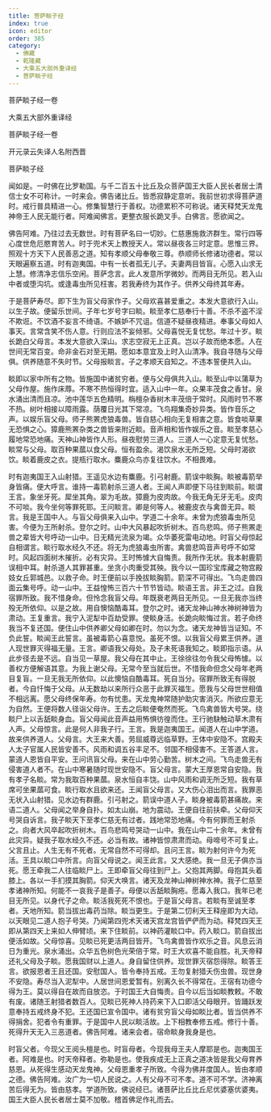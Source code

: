 ```yaml
---
title: 菩萨睒子经
index: true
icon: editor
order: 385
category:
  - 佛藏
  - 乾隆藏
  - 大乘五大部外重译经
  - 菩萨睒子经
---
```


菩萨睒子经一卷  

大乘五大部外重译经  

菩萨睒子经一卷  

开元录云失译人名附西晋  

菩萨睒子经  

闻如是。一时佛在比罗勒国。与千二百五十比丘及众菩萨国王大臣人民长者居士清信士女不可称计。一时来会。佛告诸比丘。皆悉寂静定意听。我前世初求得菩萨道时。戒行普具精进一心。修集智慧行于善权。功德累积不可称说。诸天释梵天龙鬼神帝王人民无能行者。阿难闻佛言。更整衣服长跪叉手。白佛言。愿欲闻之。  

佛告阿难。乃往过去无数世。时有菩萨名曰一切妙。仁慈惠施救济群生。常行四等心度世危厄愍育苦人。时于兜术天上教授天人。常以昼夜各三时定意。思惟三界。照观十方天下人民善恶之道。知有孝顺父母奉敬三尊。恭顺师长修诸功德者。常以天眼遍察五道。时有迦夷国。中有一长者孤无儿子。夫妻两目皆盲。心愿入山求无上慧。修清净志信乐空闲。菩萨念言。此人发意所学微妙。而两目无所见。若入山中者或堕沟坑。或逢毒虫所见枉害。若我寿终为其作子。供养父母终其年寿。  

于是菩萨寿尽。即下生为盲父母家作子。父母欢喜甚爱重之。本发大意欲行入山。以生子故。便留乐世间。子年七岁号字曰睒。睒至孝仁慈奉行十善。不杀不盗不淫不欺诳。不饮酒不妄言不绮语。不嫉妒不咒诅。信道不疑昼夜精进。奉事父母如人事天。言常含笑不伤人意。行则应法不妄倾邪。父母喜悦无复忧愁。年过十岁。睒长跪白父母言。本发大意欲入深山。求志空寂无上正真。岂以子故而绝本愿。人在世间无常百变。命非金石对至无期。愿如本意宜及上时入山清净。我自寻随与父母俱。供养随意不失时节。父母报睒言。子之孝顺天自知之。不违本誓便共入山。  

睒即以家中所有之物。皆施国中诸贫穷者。便与父母俱共入山。睒至山中以蒲草为父母作屋。施作床蓐。不寒不热恒得时宜。适入山中一年。众果丰茂食之香甘。泉水涌出清而且凉。池中莲华五色精明。栴檀杂香树木丰茂倍于常时。风雨时节不寒不热。树叶相接以障雨露。荫覆日光其下常凉。飞鸟翔集奇妙异类。皆作音乐之声。以娱乐盲父母。师子熊罴虎狼毒兽。皆自慈心相向无复相害之意。皆食啖草果无恐惧之心。獐鹿熊罴杂类之兽皆来附近睒。音声相和皆作娱乐之音。睒至孝慈心履地常恐地痛。天神山神皆作人形。昼夜慰劳三道人。三道人一心定意无复忧愁。睒常与父母。取百种果蓏以食父母。恒有盈余。渴饮泉水无所乏短。父母时渴欲饮。睒着鹿皮之衣。提瓶行取水。麋鹿众鸟亦复往饮水。不相畏难。  

时有迦夷国王入山射猎。王遥见水边有麋鹿。引弓射鹿。箭误中睒胸。睒被毒箭举身皆痛。便大呼言。谁持一毒箭射杀三道人者。王闻人声即便下马往到睒前。睒谓王言。象坐牙死。犀坐其角。翠为毛故。獐鹿为皮肉故。今我无角无牙无毛。皮肉不可啖。我今坐何等罪死耶。王问睒言。卿是何等人。被鹿皮衣与禽兽无异。睒言。我是王国中人。与盲父母俱来入山中。学道二十余年。未曾为虎狼毒虫所见害。今便为王所射杀。登尔之时。山中大风暴起吹折树木。百鸟悲鸣。师子熊罴走兽之辈皆大号呼动一山中。日无精光流泉为竭。众华萎死雷电动地。时盲父母惊起自相谓言。睒行取水经久不还。将无为虎狼毒虫所害。禽兽悲鸣音声号呼不如常时。风起四面树木摧折。必有灾异。王时怖懅大自悔责。我所作无状。我本射鹿箭误相中耳。射杀道人其罪甚重。坐贪小肉重受其殃。我今以一国珍宝库藏之物宫殿妓女丘郭城邑。以救子命。时王便前以手挽拔睒胸箭。箭深不可得出。飞鸟走兽四面云集号呼。动一山中。王益惶怖三百六十节节皆动。睒语王言。非王之过。自我宿罪所致。我不惜身命。但怜念我盲父母。年既衰老两目无所见。一旦无我亦当终殁无所依仰。以是之故。用自懊恼酷毒耳。登尔之时。诸天龙神山神水神树神皆为肃动。王复重言。我宁入泥犁中百劫受罪。使睒身活。长跪向睒悔过言。若子命终我当不复还国。便住山中供养卿父母如卿在时。勿以为念。诸天龙神皆当证知。不负此誓。睒闻王此誓言。虽被毒箭心喜意悦。虽死不恨。以我盲父母累王供养。道人现世罪灭得福无量。王言。卿语我父母处。及子未死语我知之。睒即指示语。从此步径去是不远。自当见一草屋。我父母在其中止。王徐徐往勿令我父母怖懅。以善权方便解语其意。为我上谢父母。无常今至当就后世。不惜我命但念父母年老两目复盲。一旦无我无所依仰。以此懊恼自酷毒耳。死自当分。宿罪所致无有得脱者。今自忏悔于父母。从无数劫以来所行众恶于此罪灭福生。愿我与父母世世相值不相远离。愿父母终保年寿。勿有忧患。天龙鬼神常随护助灾害消灭。所欲应意无为自然。王便将数人径诣父母许。王去之后睒便奄然而死。飞鸟禽兽皆大号哭。绕睒尸上以舌舐睒身血。盲父母闻此音声益用怖惧彷徨而住。王行驰駃触动草木肃有人声。父母惊言。此是何人非我子行。王言。我是迦夷国王。闻道人在山中学道。故来供养道人。父母言。大王来大善。劳屈威尊远临草野。王体中安隐不。宫殿夫人太子官属人民皆安善不。风雨和调五谷丰足不。邻国不相侵害不。王答道人言。蒙道人恩皆自平安。王问讯盲父母。来在山中劳心勤苦。树木之间。飞鸟走兽无有侵害道人者不。在山中寒暑随时现世安隐不。盲父母言。蒙大王厚恩常自安隐。我有孝子名睒。常为我取百种果蓏。泉水恒自丰饶。山中风雨和调无所乏短。我有草席可坐果蓏可食。睒行取水且欲来还。王闻盲父母言。又大伤心泪出而言。我罪恶无状入山射猎。见水边有群鹿。引弓射之。箭误中道人子。睒身被毒箭甚痛故。来语二道人。父母闻之举身自扑。如太山崩。地为震动。王便自往前扶牵。父母仰天号哭自诉言。我子睒天下至孝仁慈无有过者。践地常恐地痛。今有何罪而王射杀之。向者大风卒起吹折树木。百鸟悲鸣号哭动一山中。我在山中二十余年。未曾有此灾异。疑我子取水经久不还。必当有故。诸神皆惊肃肃而动。母啼号不可复止。父言且止。人生无有不死者。无常自然不可得却。且问王言。睒为射何许今为死活。王具以睒口中所言。向盲父母说之。闻王此言。又大感绝。我一旦无子俱亦当死。愿王牵我二人往临睒尸上。王即牵盲父母往到尸上。父抱其两脚。母抱其头着膝上。各以一手扪摸其胸箭。仰天大唤言。诸天及龙神山神树神水神。我子仁慈至孝诸神所知。何能不一哀我子是善子。母便以舌舐睒胸疮。愿毒入我口。我年已老目无所见。以身代子之命。睒活我死死不恨也。于是盲父母言。若睒有至诚至孝者。天地所知。箭当拔出毒药当除。睒当更生。于是第二忉利天王释座即为大动。以天眼见二道人抱子号哭。乃闻第四兜术天诸天宫龙宫皆俨俨而为动。释梵四天王即从第四天上来如人伸臂顷。来下住睒前。以神药灌睒口中。药入睒口。箭自拔出便活如故。父母惊喜。见睒已死更活两目皆开。飞鸟禽兽皆作欢乐之音。风息云消日为重光。泉水涌出。众华五色树色光荣倍于常。时王大欢喜不能自胜。礼天帝释还礼父母及子睒。愿我国财以上道人。身自留住供养。现世罪灭宿怨得除。睒答王言。欲报恩者王且还国。安慰国人。皆令奉持五戒。王勿复射猎夭伤虫兽。现世身不安隐。寿尽当入泥犁中。人居世间恩爱暂有。别离久长不得常在。王宿有功德今得为王。莫以得自在故而自放恣。于时国王大自悔责。自今以后当如睒教敕。不敢有废。诸随王射猎者数百人。见睒已死神人持药来下入口即活父母眼开。皆踊跃发意奉持五戒终身不犯。王还国已宣令国中。诸有贫穷盲父母如睒比者。皆当供养不得捐舍。犯者令有重罪。于是国中人民以睒活故。上下相教奉修五戒。修行十善。死得升天无入三恶道者。佛告阿难。诸来会者。宿命睒身我身是也。  

时盲父者。今现父王阅头檀是也。时盲母者。今现我母王夫人摩耶是也。迦夷国王者。阿难是也。时天帝释者。弥勒是也。使我疾成无上正真之道决皆是我父母育养慈恩。从死得生感动天龙鬼神。父母恩重孝子所致。今得为佛并度国人。皆由孝顺之德。佛告阿难。汝广为一切人民说之。人有父母不可不孝。道不可不学。济神离苦后得无为。皆由慈孝。学道所致。佛说经已。诸菩萨比丘比丘尼优婆塞优婆夷。国王大臣人民长者居士莫不加敬。稽首佛足作礼而去。  
